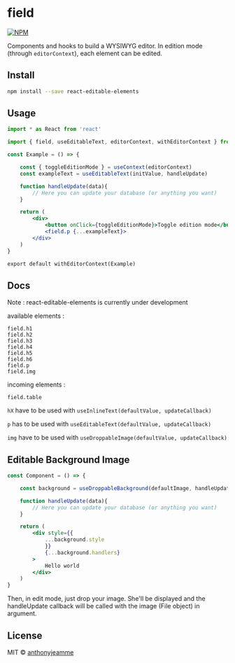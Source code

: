 # field

> 

[![NPM](https://img.shields.io/npm/v/field.svg)](https://www.npmjs.com/package/react-editable-elements)

Components and hooks to build a WYSIWYG editor. In edition mode (through ```editorContext```), each element can be edited.

## Install

```bash
npm install --save react-editable-elements
```

## Usage

```jsx
import * as React from 'react'

import { field, useEditableText, editorContext, withEditorContext } from 'react-editable-elements'

const Example = () => {

	const { toggleEditionMode } = useContext(editorContext)
	const exampleText = useEditableText(initValue, handleUpdate)

	function handleUpdate(data){
		// Here you can update your database (or anything you want)
	}

	return (
		<div>
			<button onClick={toggleEditionMode}>Toggle edition mode</button>
			<field.p {...exampleText}>
		</div>
	)
}

export default withEditorContext(Example)
```

## Docs

Note : react-editable-elements is currently under development

available elements :

	field.h1
	field.h2
	field.h3
	field.h4
	field.h5
	field.h6
	field.p
	field.img

incoming elements :

	field.table

``hX`` have to be used with `useInlineText(defaultValue, updateCallback)`

``p`` has to be used with `useEditableText(defaultValue, updateCallback)`

``img`` have to be used with `useDroppableImage(defaultValue, updateCallback)`

## Editable Background Image

```jsx
const Component = () => {

	const background = useDroppableBackground(defaultImage, handleUpdate)

	function handleUpdate(data){
		// Here you can update your database (or anything you want)
	}

	return (
		<div style={{
			...background.style
			}}
			{...background.handlers}
		>
			Hello world
		</div>
	)
}

```

Then, in edit mode, just drop your image. She'll be displayed and the handleUpdate callback will be called with the image (File object) in argument.

## License

MIT © [anthonyjeamme](https://github.com/anthonyjeamme)
